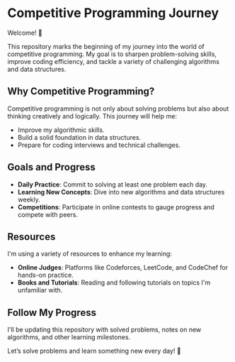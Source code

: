 # Competitive Programming Journey

Welcome! 👋

This repository marks the beginning of my journey into the world of competitive programming. My goal is to sharpen problem-solving skills, improve coding efficiency, and tackle a variety of challenging algorithms and data structures.

## Why Competitive Programming?

Competitive programming is not only about solving problems but also about thinking creatively and logically. This journey will help me:
- Improve my algorithmic skills.
- Build a solid foundation in data structures.
- Prepare for coding interviews and technical challenges.

## Goals and Progress

- **Daily Practice**: Commit to solving at least one problem each day.
- **Learning New Concepts**: Dive into new algorithms and data structures weekly.
- **Competitions**: Participate in online contests to gauge progress and compete with peers.

## Resources

I'm using a variety of resources to enhance my learning:
- **Online Judges**: Platforms like Codeforces, LeetCode, and CodeChef for hands-on practice.
- **Books and Tutorials**: Reading and following tutorials on topics I'm unfamiliar with.

## Follow My Progress

I'll be updating this repository with solved problems, notes on new algorithms, and other learning milestones.

Let’s solve problems and learn something new every day! 🚀
